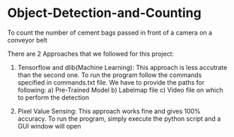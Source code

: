 # Object-Detection-and-Counting
To count the number of cement bags passed in front of a camera on a conveyor belt


There are 2 Approaches that we followed for this project:

1) Tensorflow and dlib(Machine Learning): This approach is less accutrate than the second one.
   To run the program follow the commands specified in commands.txt file. We have to provide the paths for following:
   a) Pre-Trained Model
   b) Labelmap file
   c) Video file on which to perform the detection
   
 2) Pixel Value Sensing:
   This approach works fine and gives 100% accuracy.
   To run the program, simply execute the python script and a GUI window will open

